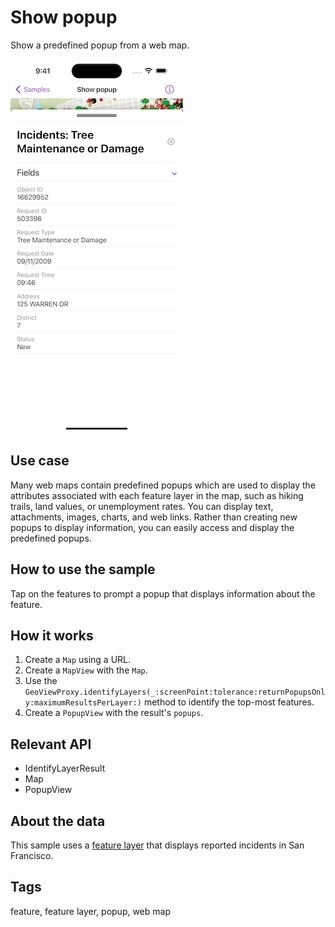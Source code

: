 # Show popup

Show a predefined popup from a web map.

![Show popup screenshot](show-popup.png)

## Use case

Many web maps contain predefined popups which are used to display the attributes associated with each feature layer in the map, such as hiking trails, land values, or unemployment rates. You can display text, attachments, images, charts, and web links. Rather than creating new popups to display information, you can easily access and display the predefined popups.

## How to use the sample

Tap on the features to prompt a popup that displays information about the feature.

## How it works

1. Create a `Map` using a URL.
2. Create a `MapView` with the `Map`.
3. Use the `GeoViewProxy.identifyLayers(_:screenPoint:tolerance:returnPopupsOnly:maximumResultsPerLayer:)` method to identify the top-most features.
4. Create a `PopupView` with the result's `popups`.

## Relevant API

* IdentifyLayerResult
* Map
* PopupView

## About the data

This sample uses a [feature layer](https://sampleserver6.arcgisonline.com/arcgis/rest/services/SF311/FeatureServer/0) that displays reported incidents in San Francisco.

## Tags

feature, feature layer, popup, web map
